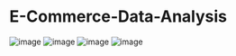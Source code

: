 # E-Commerce-Data-Analysis
![image](https://github.com/user-attachments/assets/8005d408-622d-4ea3-8c3c-ea5dd05e4275)
![image](https://github.com/user-attachments/assets/659a861c-1867-494d-8fdf-62fe922bafdd)
![image](https://github.com/user-attachments/assets/2030b106-79b5-47bc-bf44-1812161d7904)
![image](https://github.com/user-attachments/assets/793b4b0e-9b2f-47f3-8b25-35751a013f0d)


